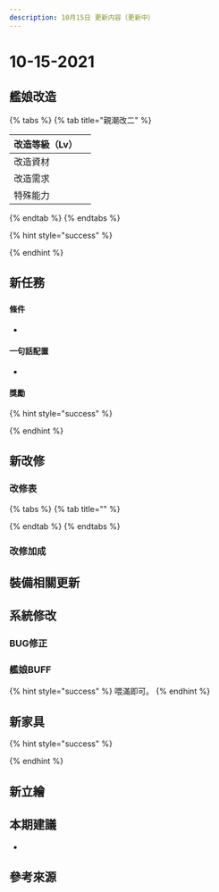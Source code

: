 ```yaml
---
description: 10月15日 更新内容（更新中）
---
```


# 10-15-2021

## 艦娘改造

{% tabs %}
{% tab title="親潮改二" %}




| 改造等級（Lv） |   |
| -------- | - |
| 改造資材     |   |
| 改造需求     |   |
| 特殊能力     |   |
{% endtab %}
{% endtabs %}

{% hint style="success" %}

{% endhint %}

## 新任務

###

#### 條件

*

#### 一句話配置

*

#### 獎勵

{% hint style="success" %}

{% endhint %}



## 新改修

### 改修表

{% tabs %}
{% tab title="" %}

{% endtab %}
{% endtabs %}

### 改修加成

## 裝備相關更新



## **系統修改**

### **BUG修正**



### **艦娘BUFF**

>

{% hint style="success" %}
喂滿即可。
{% endhint %}

## **新家具**

>

{% hint style="success" %}

{% endhint %}

## **新立繪**

>

## **本期建議**

*

## **參考來源**
